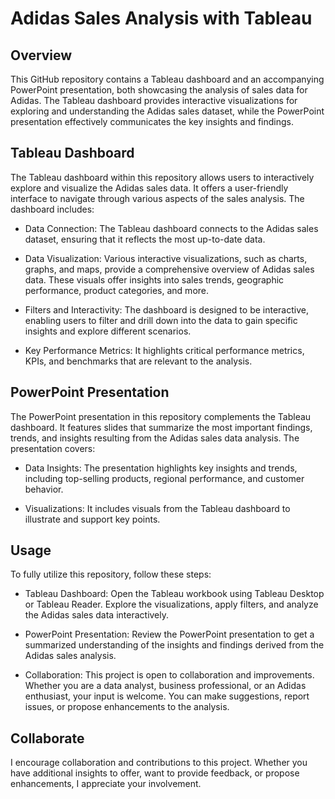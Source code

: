 # Adidas Sales Analysis with Tableau

## Overview
This GitHub repository contains a Tableau dashboard and an accompanying PowerPoint presentation, both showcasing the analysis of sales data for Adidas. The Tableau dashboard provides interactive visualizations for exploring and understanding the Adidas sales dataset, while the PowerPoint presentation effectively communicates the key insights and findings.

## Tableau Dashboard
The Tableau dashboard within this repository allows users to interactively explore and visualize the Adidas sales data. It offers a user-friendly interface to navigate through various aspects of the sales analysis. The dashboard includes:
- Data Connection: The Tableau dashboard connects to the Adidas sales dataset, ensuring that it reflects the most up-to-date data.

- Data Visualization: Various interactive visualizations, such as charts, graphs, and maps, provide a comprehensive overview of Adidas sales data. These visuals offer insights into sales trends, geographic performance, product categories, and more.

- Filters and Interactivity: The dashboard is designed to be interactive, enabling users to filter and drill down into the data to gain specific insights and explore different scenarios.

- Key Performance Metrics: It highlights critical performance metrics, KPIs, and benchmarks that are relevant to the analysis.

## PowerPoint Presentation
The PowerPoint presentation in this repository complements the Tableau dashboard. It features slides that summarize the most important findings, trends, and insights resulting from the Adidas sales data analysis. The presentation covers:
- Data Insights: The presentation highlights key insights and trends, including top-selling products, regional performance, and customer behavior.

- Visualizations: It includes visuals from the Tableau dashboard to illustrate and support key points.

## Usage
To fully utilize this repository, follow these steps:

- Tableau Dashboard: Open the Tableau workbook using Tableau Desktop or Tableau Reader. Explore the visualizations, apply filters, and analyze the Adidas sales data interactively.

- PowerPoint Presentation: Review the PowerPoint presentation to get a summarized understanding of the insights and findings derived from the Adidas sales analysis.

- Collaboration: This project is open to collaboration and improvements. Whether you are a data analyst, business professional, or an Adidas enthusiast, your input is welcome. You can make suggestions, report issues, or propose enhancements to the analysis.

## Collaborate
I encourage collaboration and contributions to this project. Whether you have additional insights to offer, want to provide feedback, or propose enhancements, I appreciate your involvement.
